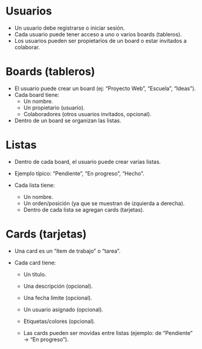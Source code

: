# Usuarios

- Un usuario debe registrarse o iniciar sesión.
- Cada usuario puede tener acceso a uno o varios boards (tableros).
- Los usuarios pueden ser propietarios de un board o estar invitados a colaborar.

# Boards (tableros)

- El usuario puede crear un board (ej: “Proyecto Web”, “Escuela”, “Ideas”).
- Cada board tiene:
    - Un nombre.
    - Un propietario (usuario).
    - Colaboradores (otros usuarios invitados, opcional).
- Dentro de un board se organizan las listas.

# Listas

- Dentro de cada board, el usuario puede crear varias listas.
- Ejemplo típico: “Pendiente”, “En progreso”, “Hecho”.

- Cada lista tiene:

    - Un nombre.
    - Un orden/posición (ya que se muestran de izquierda a derecha).
    - Dentro de cada lista se agregan cards (tarjetas).

# Cards (tarjetas)

- Una card es un “ítem de trabajo” o “tarea”.

- Cada card tiene:

    - Un título.

    - Una descripción (opcional).

    - Una fecha límite (opcional).

    - Un usuario asignado (opcional).

    - Etiquetas/colores (opcional).

    - Las cards pueden ser movidas entre listas (ejemplo: de “Pendiente” → “En progreso”).